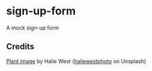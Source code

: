 # sign-up-form
A mock sign-up form

## Credits
[Plant image](https://unsplash.com/photos/25xggax4bSA) by Halie West ([haliewestphoto](https://unsplash.com/@haliewestphoto) on Unsplash)